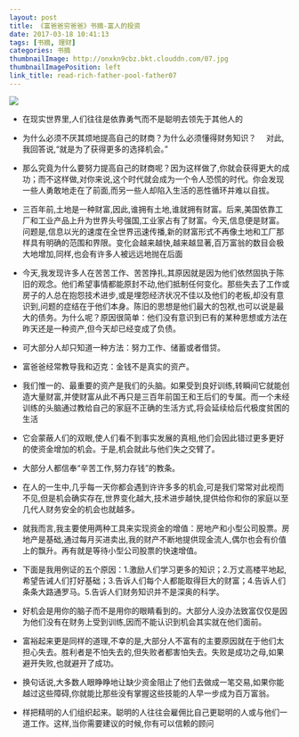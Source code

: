 ```yaml
---
layout: post
title: 《富爸爸穷爸爸》书摘-富人的投资　
date: 2017-03-18 10:41:13
tags: [书摘, 理财]
categories: 书摘
thumbnailImage: http://onxkn9cbz.bkt.clouddn.com/07.jpg
thumbnailImagePosition: left
link_title: read-rich-father-pool-father07
---
```

<!-- toc -->
<!-- more -->
![](http://onxkn9cbz.bkt.clouddn.com/07.jpg)

- 在现实世界里,人们往往是依靠勇气而不是聪明去领先于其他人的

- 为什么必须不厌其烦地提高自己的财商？为什么必须懂得财务知识？
　对此,我回答说,“就是为了获得更多的选择机会。”

- 那么究竟为什么要努力提高自己的财商呢？因为这样做了,你就会获得更大的成功；而不这样做,对你来说,这个时代就会成为一个令人恐慌的时代。你会发现一些人勇敢地走在了前面,而另一些人却陷入生活的恶性循环并难以自拔。

- 三百年前,土地是一种财富,因此,谁拥有土地,谁就拥有财富。后来,美国依靠工厂和工业产品上升为世界头号强国,工业家占有了财富。今天,信息便是财富。问题是,信息以光的速度在全世界迅速传播,新的财富形式不再像土地和工厂那样具有明确的范围和界限。变化会越来越快,越来越显著,百万富翁的数目会极大地增加,同样,也会有许多人被远远地抛在后面

- 今天,我发现许多人在苦苦工作、苦苦挣扎,其原因就是因为他们依然固执于陈旧的观念。他们希望事情都能原封不动,他们抵制任何变化。那些失去了工作或房子的人总在抱怨技术进步,或是埋怨经济状况不佳以及他们的老板,却没有意识到,问题的症结在于他们本身。陈旧的思想是他们最大的包袱,也可以说是最大的债务。为什么呢？原因很简单：他们没有意识到已有的某种思想或方法在昨天还是一种资产,但今天却已经变成了负债。 

- 可大部分人却只知道一种方法：努力工作、储蓄或者借贷。

- 富爸爸经常教导我和迈克：金钱不是真实的资产。

- 我们惟一的、最重要的资产是我们的头脑。如果受到良好训练,转瞬间它就能创造大量财富,并使财富从此不再只是三百年前国王和王后们的专属。而一个未经训练的头脑通过教给自己的家庭不正确的生活方式,将会延续给后代极度贫困的生活

- 它会蒙蔽人们的双眼,使人们看不到事实发展的真相,他们会因此错过更多更好的使资金增加的机会。于是,机会就此与他们失之交臂了。

- 大部分人都信奉“辛苦工作,努力存钱”的教条。

- 在人的一生中,几乎每一天你都会遇到许许多多的机会,可是我们常常对此视而不见,但是机会确实存在,世界变化越大,技术进步越快,提供给你和你的家庭以至几代人财务安全的机会也就越多。

- 就我而言,我主要使用两种工具来实现资金的增值：房地产和小型公司股票。房地产是基础,通过每月买进卖出,我的财产不断地提供现金流人,偶尔也会有价值上的飘升。再有就是等待小型公司股票的快速增值。

- 下面是我用例证的五个原因：1.激励人们学习更多的知识；2.万丈高楼平地起,希望告诫人们打好基础；3.告诉人们每个人都能取得巨大的财富；4.告诉人们条条大路通罗马。5.告诉人们财务知识并不是深奥的科学。

- 好机会是用你的脑子而不是用你的眼睛看到的。大部分人没办法致富仅仅是因为他们没有在财务上受到训练,因而不能认识到机会其实就在他们面前。

- 富裕起来更是同样的道理,不幸的是,大部分人不富有的主要原因就在于他们太担心失去。胜利者是不怕失去的,但失败者都害怕失去。失败是成功之母,如果避开失败,也就避开了成功。

- 换句话说,大多数人眼睁睁地让缺少资金阻止了他们去做成一笔交易,如果你能越过这些障碍,你就能比那些没有掌握这些技能的人早一步成为百万富翁。

- 样把精明的人们组织起来。聪明的人往往会雇佣比自己更聪明的人或与他们一道工作。这样,当你需要建议的时候,你有可以信赖的顾问